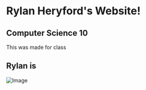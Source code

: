 # Rylan Heryford's Website!
## Computer Science 10
This was made for class
## Rylan is
![Image](awesome.png "icon")
